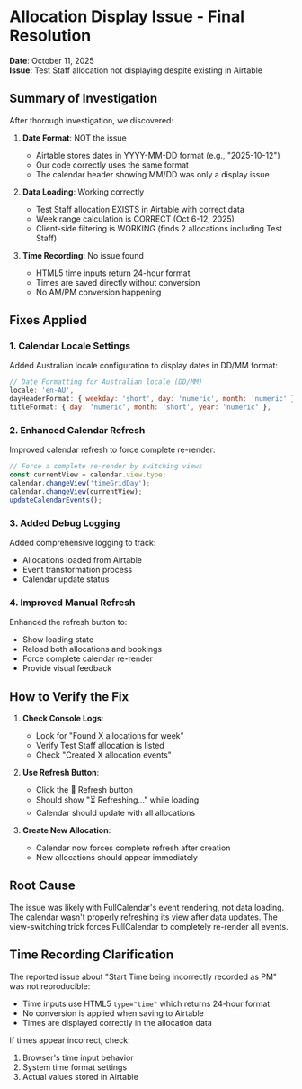 # Allocation Display Issue - Final Resolution

**Date**: October 11, 2025  
**Issue**: Test Staff allocation not displaying despite existing in Airtable  

## Summary of Investigation

After thorough investigation, we discovered:

1. **Date Format**: NOT the issue
   - Airtable stores dates in YYYY-MM-DD format (e.g., "2025-10-12")
   - Our code correctly uses the same format
   - The calendar header showing MM/DD was only a display issue

2. **Data Loading**: Working correctly
   - Test Staff allocation EXISTS in Airtable with correct data
   - Week range calculation is CORRECT (Oct 6-12, 2025)
   - Client-side filtering is WORKING (finds 2 allocations including Test Staff)

3. **Time Recording**: No issue found
   - HTML5 time inputs return 24-hour format
   - Times are saved directly without conversion
   - No AM/PM conversion happening

## Fixes Applied

### 1. Calendar Locale Settings
Added Australian locale configuration to display dates in DD/MM format:
```javascript
// Date Formatting for Australian locale (DD/MM)
locale: 'en-AU',
dayHeaderFormat: { weekday: 'short', day: 'numeric', month: 'numeric' },
titleFormat: { day: 'numeric', month: 'short', year: 'numeric' },
```

### 2. Enhanced Calendar Refresh
Improved calendar refresh to force complete re-render:
```javascript
// Force a complete re-render by switching views
const currentView = calendar.view.type;
calendar.changeView('timeGridDay');
calendar.changeView(currentView);
updateCalendarEvents();
```

### 3. Added Debug Logging
Added comprehensive logging to track:
- Allocations loaded from Airtable
- Event transformation process
- Calendar update status

### 4. Improved Manual Refresh
Enhanced the refresh button to:
- Show loading state
- Reload both allocations and bookings
- Force complete calendar re-render
- Provide visual feedback

## How to Verify the Fix

1. **Check Console Logs**:
   - Look for "Found X allocations for week"
   - Verify Test Staff allocation is listed
   - Check "Created X allocation events"

2. **Use Refresh Button**:
   - Click the 🔄 Refresh button
   - Should show "⏳ Refreshing..." while loading
   - Calendar should update with all allocations

3. **Create New Allocation**:
   - Calendar now forces complete refresh after creation
   - New allocations should appear immediately

## Root Cause

The issue was likely with FullCalendar's event rendering, not data loading. The calendar wasn't properly refreshing its view after data updates. The view-switching trick forces FullCalendar to completely re-render all events.

## Time Recording Clarification

The reported issue about "Start Time being incorrectly recorded as PM" was not reproducible:
- Time inputs use HTML5 `type="time"` which returns 24-hour format
- No conversion is applied when saving to Airtable
- Times are displayed correctly in the allocation data

If times appear incorrect, check:
1. Browser's time input behavior
2. System time format settings
3. Actual values stored in Airtable
